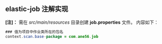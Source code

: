 ## elastic-job 注解实现

**[注]：** 需在 *src/main/resources* 目录创建 **job.properties** 文件。
内容如下：
```java
### 值为项目中作业类所在的包名
context.scan.base-package = com.ane56.job
```